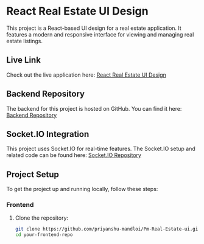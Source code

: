 # React Real Estate UI Design

This project is a React-based UI design for a real estate application. It features a modern and responsive interface for viewing and managing real estate listings.

## Live Link

Check out the live application here: [React Real Estate UI Design](https://pm-real-estate.vercel.app/)

## Backend Repository

The backend for this project is hosted on GitHub. You can find it here: [Backend Repository](https://github.com/priyanshu-mandloi/pm-estate-backend.git)

## Socket.IO Integration

This project uses Socket.IO for real-time features. The Socket.IO setup and related code can be found here: [Socket.IO Repository](https://github.com/priyanshu-mandloi/PM-Real-Estate-Socket.io.git)

## Project Setup

To get the project up and running locally, follow these steps:

### Frontend

1. Clone the repository:
   ```bash
   git clone https://github.com/priyanshu-mandloi/Pm-Real-Estate-ui.git
   cd your-frontend-repo
